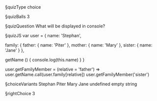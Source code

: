 §quizType
choice

§quizBalls
3

§quizQuestion
What will be displayed in console?



§quizJS
var user = {
  name: 'Stephan',

  family: {
    father: {
      name: 'Piter'
    },
    mother: {
      name: 'Mary'
    },
    sister: {
      name: 'Jane'
    }
  },

  getName () {
    console.log(this.name)
  }
}

user.getFamilyMember = (relative = 'father') => user.getName.call(user.family[relative])
user.getFamilyMember('sister')



§choiceVariants
Stephan
Piter
Mary
Jane
undefined
empty string


§rightChoice
3
